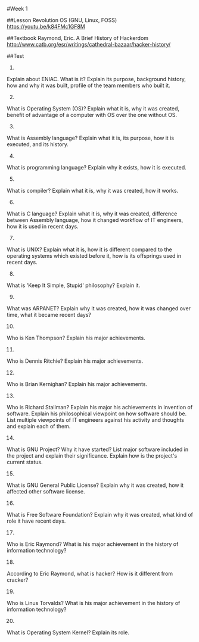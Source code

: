 #Week 1

##Lesson
Revolution OS (GNU, Linux, FOSS)
https://youtu.be/k84FMc1GF8M

##Textbook
Raymond, Eric. A Brief History of Hackerdom
http://www.catb.org/esr/writings/cathedral-bazaar/hacker-history/

##Test

1)
Explain about ENIAC. What is it? Explain its purpose, background history, how and why it was built, profile of the team members who built it.


2)
What is Operating System (OS)? Explain what it is, why it was created, benefit of advantage of a computer with OS over the one without OS.


3)
What is Assembly language? Explain what it is, its purpose, how it is executed, and its history.


4)
What is programming language? Explain why it exists, how it is executed.


5)
What is compiler? Explain what it is, why it was created, how it works.


6)
What is C language? Explain what it is, why it was created, difference between Assembly language, how it changed workflow of IT engineers, how it is used in recent days.


7)
What is UNIX? Explain what it is, how it is different compared to the operating systems which existed before it, how is its offsprings used in recent days.


8)
What is 'Keep It Simple, Stupid' philosophy? Explain it.


9)
What was ARPANET? Explain why it was created, how it was changed over time, what it became recent days?


10)
Who is Ken Thompson? Explain his major achievements.


11)
Who is Dennis Ritchie? Explain his major achievements.


12)
Who is Brian Kernighan? Explain his major achievements.


13)
Who is Richard Stallman? Explain his major his achievements in invention of software. Explain his philosophical viewpoint on how software should be. List multiple viewpoints of IT engineers against his activity and thoughts and explain each of them.


14)
What is GNU Project? Why it have started? List major software included in the project and explain their significance. Explain how is the project's current status.


15)
What is GNU General Public License? Explain why it was created, how it affected other software license.


16)
What is Free Software Foundation? Explain why it was created, what kind of role it have recent days.


17)
Who is Eric Raymond? What is his major achievement in the history of information technology?


18)
According to Eric Raymond, what is hacker? How is it different from cracker?


19)
Who is Linus Torvalds? What is his major achievement in the history of information technology?


20)
What is Operating System Kernel? Explain its role.
